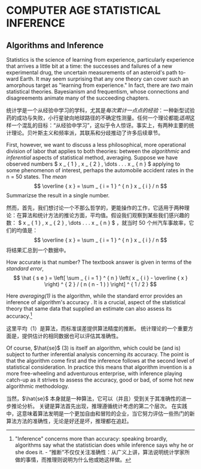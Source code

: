 # COMPUTER AGE STATISTICAL INFERENCE

## Algorithms and Inference

Statistics is the science of learning from experience, particularly experience that arrives a little bit at a time: the successes and failures of a new experimental drug, the uncertain measurements of an asteroid's path to-ward Earth. It may seem surprising that any one theory can cover such an amorphous target as "learning from experience." In fact, there are *two* main statistical theories. Bayesianism and frequentism, whose connections and disagreements animate many of the succeeding chapters.

统计学是一个从经验中学习的学科，尤其是*每次累计一点点的经验*：一种新型试验药的成功与失败，小行星驶向地球路径的不确定性测量。任何一个理论都能*适用*这样一个混乱的目标：“从经验中学习”，这似乎令人惊讶。事实上，有两种主要的统计理论。贝叶斯主义和频率派，其联系和分歧推动了许多后续章节。

First, however, we want to discuss a less philosophical, more operational division of labor that applies to both theories: between the *algorithmic* and *inferential* aspects of statistical method, averaging. Suppose we have observed numbers $ x _ { 1 } , x _ { 2 } , \dots . . . x _ { n } $ applying to some phenomenon of interest, perhaps the automobile accident rates in the n = 50 states. The *mean*
$$
\overline { x } = \sum _ { i = 1 } ^ { n } x _ { i } / n
$$
Summarizse the result in a single number.

然而，首先，我们想讨论一个不那么哲学的，更能操作的工作，它适用于两种理论：在算法和统计方法的推论方面，平均值。假设我们观察到某些我们感兴趣的数： $ x _ { 1 } , x _ { 2 } , \dots . . . x _ { n } $ ，就当时 50 个州汽车事故率，它们的均值是：
$$
\overline { x } = \sum _ { i = 1 } ^ { n } x _ { i } / n
$$
将结果汇总到一个数据中。

How accurate is that number? The textbook answer is given in terms of the *standard error*,
$$
\hat { s e } = \left[ \sum _ { i = 1 } ^ { n } \left( x _ { i } - \overline { x } \right) ^ { 2 } / ( n ( n - 1 ) ) \right] ^ { 1 / 2 }
$$

Here *averaging(1)* is the algorithm, while the standard error provides an inference of algorithm's accuracy . It is a crucial, aspect of the statistical theory that same data that supplied an estimate can also assess its accuracy.[^1]

这里平均（1）是算法，而标准误差提供算法精度的推断。 统计理论的一个重要方面是，提供估计的相同数据也可以评估其准确性。

Of course, $\hat{se}$ (3) is itself an algorithm, which could be (and is) subject to further inferential analysis concerning *its* accuracy. The point is that the algorithm come first and the inference follows at the second level of statistical consideration. In practice this means that algorithm invention is a more free-wheeling and adventurous enterprise, with inference playing catch-up as it strives to assess the accuracy, good or bad, of some hot new algorithmic methodology.

当然，$\hat{se}$ 本身就是一种算法，它可以（并且）受到关于其准确性的进一步推论分析。 关键是算法首先出现，推理遵循统计考虑的第二个层次。 在实践中，这意味着算法发明是一个更加自由和冒险的企业，当它努力评估一些热门的新算法方法的准确性，无论是好还是坏，推理都在追赶。

[^1]: "Inference" concerns more than accuracy: speaking broardly, algorithms say what the statistician does while inference says why he or she does it. - “推断”不仅仅关注准确性：从广义上讲，算法说明统计学家所做的事情，而推理则说明为什么他或她这样做。

